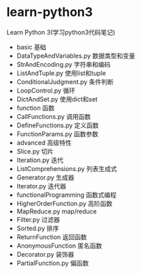 # learn-python3
Learn Python 3(学习python3代码笔记)

- basic 基础
 - DataTypeAndVariables.py 数据类型和变量
 - StrAndEncoding.py 字符串和编码
 - ListAndTuple.py 使用list和tuple
 - ConditionalJudgment.py 条件判断
 - LoopControl.py 循环
 - DictAndSet.py 使用dict和set
- function 函数
 - CallFunctions.py 调用函数
 - DefineFunctions.py 定义函数
 - FunctionParams.py 函数参数
- advanced 高级特性
 - Slice.py 切片
 - Iteration.py 迭代
 - ListComprehensions.py 列表生成式
 - Generator.py 生成器
 - Iterator.py 迭代器
- functionalProgramming 函数式编程
 - HigherOrderFunction.py 高阶函数
 - MapReduce.py map/reduce
 - Filter.py 过滤器
 - Sorted.py 排序
 - ReturnFunction 返回函数
 - AnonymousFunction 匿名函数
 - Decorator.py 装饰器
 - PartialFunction.py 偏函数